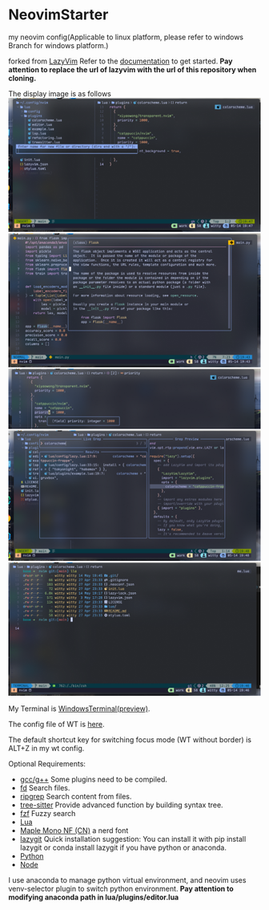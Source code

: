 # NeovimStarter

my neovim config(Applicable to linux platform, please refer to windows Branch for windows platform.)

forked from [LazyVim](https://github.com/LazyVim/starter.git)
Refer to the [documentation](https://lazyvim.github.io/installation) to get started.
**Pay attention to replace the url of lazyvim with the url of this repository when cloning.**

The display image is as follows
![nvim neo-tree](pic/nvim-neotree.png)
![nvim hover](pic/nvim-hover-1.png)
![nvim hover](pic/nvim-hover-2.png)
![nvim float window](pic/nvim-float-window.png)
![nvim term](pic/nvim-term.png)

My Terminal is [WindowsTerminal(preview)](https://github.com/microsoft/terminal).

The config file of WT is [here](https://github.com/WittyCo/Dotfiles/blob/main/windows/WindowsTerminal/settings.json).

The default shortcut key for switching focus mode (WT without border) is ALT+Z in my wt config.

Optional Requirements:

- [gcc/g++](https://winlibs.com/)
  Some plugins need to be compiled.
- [fd](https://github.com/sharkdp/fd)
  Search files.
- [ripgrep](https://github.com/BurntSushi/ripgrep)
  Search content from files.
- [tree-sitter](https://github.com/tree-sitter/tree-sitter)
  Provide advanced function by building syntax tree.
- [fzf](https://github.com/junegunn/fzf)
  Fuzzy search
- [Lua](https://github.com/DevelopersCommunity/cmake-lua)
- [Maple Mono NF (CN)](https://github.com/subframe7536/maple-font)
  a nerd font
- [lazygit](https://github.com/jesseduffield/lazygit)
  Quick installation suggestion: You can install it with pip install lazygit or conda install lazygit if you have python or anaconda.
- [Python](https://www.python.org/)
- [Node](https://nodejs.org/)

I use anaconda to manage python virtual environment, and neovim uses venv-selector plugin to switch python environment. **Pay attention to modifying anaconda path in lua/plugins/editor.lua**
